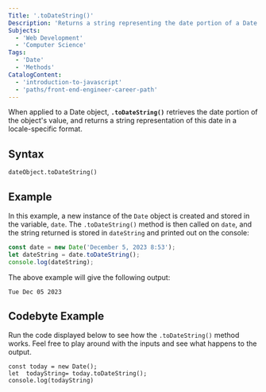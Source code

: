```yaml
---
Title: '.toDateString()'
Description: 'Returns a string representing the date portion of a Date instance'
Subjects:
  - 'Web Development'
  - 'Computer Science'
Tags:
  - 'Date'
  - 'Methods'
CatalogContent:
  - 'introduction-to-javascript'
  - 'paths/front-end-engineer-career-path'
---
```


When applied to a Date object, **`.toDateString()`** retrieves the date portion of the object's value, and returns a string representation of this date in a locale-specific format.

## Syntax

```pseudo
dateObject.toDateString()
```

## Example

In this example, a new instance of the `Date` object is created and stored in the variable, `date`. The `.toDateString()` method is then called on `date`, and the string returned is stored in `dateString` and printed out on the console:

```js
const date = new Date('December 5, 2023 8:53');
let dateString = date.toDateString();
console.log(dateString);
```

The above example will give the following output:

```shell
Tue Dec 05 2023
```

## Codebyte Example

Run the code displayed below to see how the `.toDateString()` method works. Feel free to play around with the inputs and see what happens to the output.

```codebyte/javascript
const today = new Date();
let  todayString= today.toDateString();
console.log(todayString)
```
